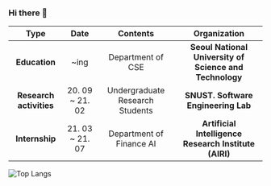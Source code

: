 ### Hi there 👋

<!--
**Hyeongwon-up/Hyeongwon-up** is a ✨ _special_ ✨ repository because its `README.md` (this file) appears on your GitHub profile.

Here are some ideas to get you started:

- 🔭 I’m currently working on ...
- 🌱 I’m currently learning ...
- 👯 I’m looking to collaborate on ...
- 🤔 I’m looking for help with ...
- 💬 Ask me about ...
- 📫 How to reach me: ...
- 😄 Pronouns: ...
- ⚡ Fun fact: ...
-->



| **Type** | **Date** | **Contents** | **Organization** |
|:--------:|:--------:|:--------:|:--------:|
| **Education** | ~ing | Department of CSE | **Seoul National University of Science and Technology** |
| **Research activities** | 20. 09 ~  21. 02| Undergraduate Research Students | **SNUST. Software Engineering Lab** |
| **Internship** | 21. 03 ~ 21. 07 |  Department of Finance AI | **Artificial Intelligence Research Institute (AIRI)** |





![Top Langs](https://github-readme-stats.vercel.app/api/top-langs/?username=Hyeongwon-up&layout=compact)

